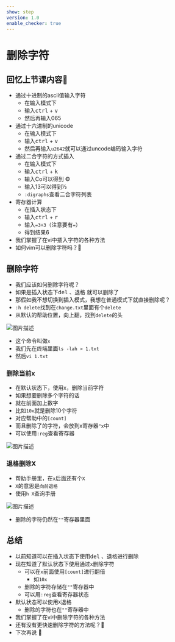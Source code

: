 ```yaml
---
show: step
version: 1.0
enable_checker: true
---
```


# 删除字符

## 回忆上节课内容🤔

- 通过十进制的ascii值输入字符
	- 在输入模式下
	- 输入<kbd>ctrl</kbd> + <kbd>v</kbd>
	- 然后再输入065
- 通过十六进制的unicode
	- 在输入模式下
	- 输入<kbd>ctrl</kbd> + <kbd>v</kbd>
	- 然后再输入`u2642`就可以通过uncode编码输入字符
- 通过二合字符的方式插入
	- 在输入模式下
	- 输入<kbd>ctrl</kbd> + <kbd>k</kbd>
	- 输入Co可以得到 ©      
	- 输入13可以得到⅓  
	- `:digraphs`查看二合字符列表
- 寄存器计算
	- 在插入状态下
	- 输入<kbd>ctrl</kbd> + <kbd>r</kbd>
	- 输入`=3+3`（注意要有`=`）
	- 得到结果6
- 我们掌握了在vi中插入字符的各种方法
- 如何vim可以删除字符吗？🤔


## 删除字符

- 我们应该如何删除字符呢？
- 如果是插入状态下<kbd>del</kbd> 、<kbd>退格</kbd> 就可以删除了
- 那假如我不想切换到插入模式，我想在普通模式下就直接删除呢？
- `:h delete`找到在`change.txt`里面有个`delete`
- 从默认的帮助位置，向上翻，找到`delete`的头

![图片描述](https://doc.shiyanlou.com/courses/uid1190679-20210128-1611841683592)

- 这个命令叫做`x`
- 我们先在终端里面`ls -lah > 1.txt`
- 然后`vi 1.txt`


### 删除当前x

- 在默认状态下，使用x，删除当前字符
- 如果想要删除多个字符的话
- 就在前面加上数字
- 比如`10x`就是删除10个字符
- 对应帮助中的`[count]`
- 而且删除了的字符，会放到x寄存器`"x`中
- 可以使用`:reg`查看寄存器 

![图片描述](https://doc.shiyanlou.com/courses/uid1190679-20210128-1611842268388)

### 退格删除X
- 帮助手册里，在`x`后面还有个`X`
- `X`的意思是`向前退格`
- 使用`h X`查询手册 

![图片描述](https://doc.shiyanlou.com/courses/uid1190679-20210128-1611842375648)

- 删除的字符仍然在`""`寄存器里面

## 总结
- 以前知道可以在插入状态下使用<kbd>del</kbd> 、<kbd>退格</kbd>进行删除
- 现在知道了默认状态下使用通过`x`删除字符
	- 可以在`x`前面使用`[count]`进行翻倍
		- 如`10x`
	- 删除的字符存储在`""`寄存器中
	- 可以用`:reg`查看寄存器状态
- 默认状态可以使用`X`退格
	- 删除的字符也在`""`寄存器中
- 我们掌握了在vi中删除字符的各种方法
- 还有没有更快速删除字符的方法呢？🤔
- 下次再说 👋







